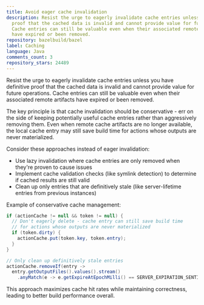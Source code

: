 ```yaml
---
title: Avoid eager cache invalidation
description: Resist the urge to eagerly invalidate cache entries unless you have definitive
  proof that the cached data is invalid and cannot provide value for future operations.
  Cache entries can still be valuable even when their associated remote artifacts
  have expired or been removed.
repository: bazelbuild/bazel
label: Caching
language: Java
comments_count: 3
repository_stars: 24489
---
```


Resist the urge to eagerly invalidate cache entries unless you have definitive proof that the cached data is invalid and cannot provide value for future operations. Cache entries can still be valuable even when their associated remote artifacts have expired or been removed.

The key principle is that cache invalidation should be conservative - err on the side of keeping potentially useful cache entries rather than aggressively removing them. Even when remote cache artifacts are no longer available, the local cache entry may still save build time for actions whose outputs are never materialized.

Consider these approaches instead of eager invalidation:
- Use lazy invalidation where cache entries are only removed when they're proven to cause issues
- Implement cache validation checks (like symlink detection) to determine if cached results are still valid
- Clean up only entries that are definitively stale (like server-lifetime entries from previous instances)

Example of conservative cache management:
```java
if (actionCache != null && token != null) {
  // Don't eagerly delete - cache entry can still save build time 
  // for actions whose outputs are never materialized
  if (token.dirty) {
    actionCache.put(token.key, token.entry);
  }
}

// Only clean up definitively stale entries
actionCache.removeIf(entry -> 
  entry.getOutputFiles().values().stream()
    .anyMatch(e -> e.getExpireAtEpochMilli() == SERVER_EXPIRATION_SENTINEL));
```

This approach maximizes cache hit rates while maintaining correctness, leading to better build performance overall.